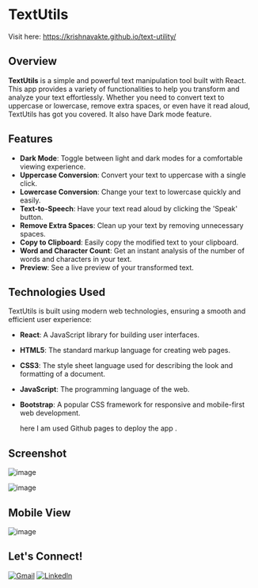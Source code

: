 # TextUtils

Visit here: https://krishnavakte.github.io/text-utility/



## Overview
**TextUtils** is a simple and powerful text manipulation tool built with React. This app provides a variety of functionalities to help you transform and analyze your text effortlessly. Whether you need to convert text to uppercase or lowercase, remove extra spaces, or even have it read aloud, TextUtils has got you covered. It also have Dark mode feature.

## Features

- **Dark Mode**: Toggle between light and dark modes for a comfortable viewing experience.
- **Uppercase Conversion**: Convert your text to uppercase with a single click.
- **Lowercase Conversion**: Change your text to lowercase quickly and easily.
- **Text-to-Speech**: Have your text read aloud by clicking the 'Speak' button.
- **Remove Extra Spaces**: Clean up your text by removing unnecessary spaces.
- **Copy to Clipboard**: Easily copy the modified text to your clipboard.
- **Word and Character Count**: Get an instant analysis of the number of words and characters in your text.
- **Preview**: See a live preview of your transformed text.


## Technologies Used

TextUtils is built using modern web technologies, ensuring a smooth and efficient user experience:

- **React**: A JavaScript library for building user interfaces.
- **HTML5**: The standard markup language for creating web pages.
- **CSS3**: The style sheet language used for describing the look and formatting of a document.
- **JavaScript**: The programming language of the web.
- **Bootstrap**: A popular CSS framework for responsive and mobile-first web development.

  here I am used Github pages to deploy the app .

## Screenshot

![image](https://github.com/KrishnaVakte/text-utility/assets/86585840/a0f8daa7-d2ad-4ca2-80d5-cc733e341b56)


![image](https://github.com/KrishnaVakte/text-utility/assets/86585840/70dbbdae-22a7-46d2-8a77-1fc5a3bb1f3f)

## Mobile View

![image](https://github.com/KrishnaVakte/text-utility/assets/86585840/66b674d3-88a2-4386-a275-357ab189b8f1)


## Let's Connect!

[![Gmail](https://img.shields.io/badge/Gmail-D14836?style=for-the-badge&logo=gmail&logoColor=white)](mailto:krishnavakte25@gmail.com)
[![LinkedIn](https://img.shields.io/badge/LinkedIn-0077B5?style=for-the-badge&logo=linkedin&logoColor=white)](https://www.linkedin.com/in/krishnavakte/)


